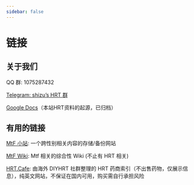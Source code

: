 ```yaml
---
sidebar: false
---
```

# 链接

## 关于我们

QQ 群: 1075287432

[Telegram: shizu’s HRT 群](https://t.me/joinchat/7ummDEnUDSUwZjM1)

[Google Docs](https://docs.google.com/presentation/d/1PzE-rmtwBMOrgXcsI_RIDAKTUIe3fx5h-PmEbzRgBBA)（本站HRT资料的起源，已归档）

## 有用的链接

[MtF 小站](https://mtf.qwq.pink/): 一个跨性别相关内容的存储/备份网站

[MtF Wiki](https://mtf.wiki): Mtf 相关的综合性 Wiki (不止有 HRT 相关)

[HRT.Cafe](https://hrt.cafe): 由海外 DIYHRT 社群整理的 HRT 药商索引（不出售药物，仅展示信息），纯英文网站，不保证在国内可用，购买需自行承担风险
